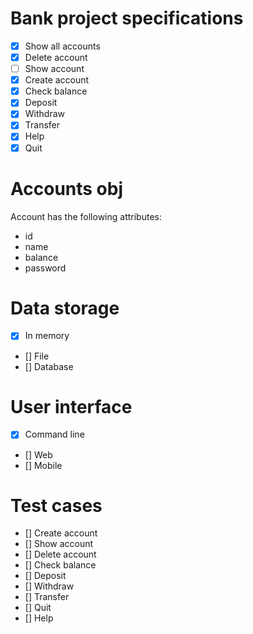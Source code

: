 # Bank project specifications
- [x] Show all accounts
- [x] Delete account
- [ ] Show account
- [x] Create account
- [x] Check balance
- [x] Deposit
- [x] Withdraw
- [x] Transfer
- [x] Help
- [x] Quit

# Accounts obj
Account has the following attributes:
- id
- name
- balance
- password

# Data storage
- [x] In memory
- [] File
- [] Database

# User interface
- [x] Command line
- [] Web
- [] Mobile

# Test cases
- [] Create account
- [] Show account
- [] Delete account
- [] Check balance
- [] Deposit
- [] Withdraw
- [] Transfer
- [] Quit
- [] Help
